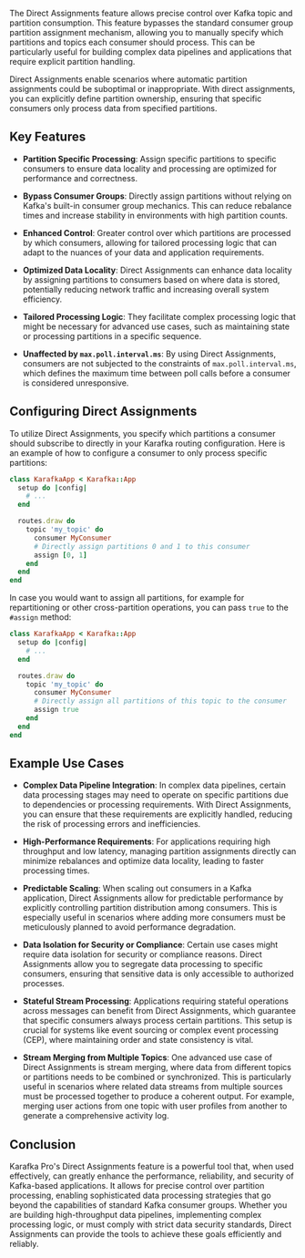 The Direct Assignments feature allows precise control over Kafka topic and partition consumption. This feature bypasses the standard consumer group partition assignment mechanism, allowing you to manually specify which partitions and topics each consumer should process. This can be particularly useful for building complex data pipelines and applications that require explicit partition handling.

Direct Assignments enable scenarios where automatic partition assignments could be suboptimal or inappropriate. With direct assignments, you can explicitly define partition ownership, ensuring that specific consumers only process data from specified partitions.

## Key Features

- **Partition Specific Processing**: Assign specific partitions to specific consumers to ensure data locality and processing are optimized for performance and correctness.

- **Bypass Consumer Groups**: Directly assign partitions without relying on Kafka's built-in consumer group mechanics. This can reduce rebalance times and increase stability in environments with high partition counts.

- **Enhanced Control**: Greater control over which partitions are processed by which consumers, allowing for tailored processing logic that can adapt to the nuances of your data and application requirements.

- **Optimized Data Locality**: Direct Assignments can enhance data locality by assigning partitions to consumers based on where data is stored, potentially reducing network traffic and increasing overall system efficiency.

- **Tailored Processing Logic**: They facilitate complex processing logic that might be necessary for advanced use cases, such as maintaining state or processing partitions in a specific sequence.

- **Unaffected by `max.poll.interval.ms`**: By using Direct Assignments, consumers are not subjected to the constraints of `max.poll.interval.ms`, which defines the maximum time between poll calls before a consumer is considered unresponsive.

## Configuring Direct Assignments

To utilize Direct Assignments, you specify which partitions a consumer should subscribe to directly in your Karafka routing configuration. Here is an example of how to configure a consumer to only process specific partitions:

```ruby
class KarafkaApp < Karafka::App
  setup do |config|
    # ...
  end

  routes.draw do
    topic 'my_topic' do
      consumer MyConsumer
      # Directly assign partitions 0 and 1 to this consumer
      assign [0, 1]
    end
  end
end
```

In case you would want to assign all partitions, for example for repartitioning or other cross-partition operations, you can pass `true` to the `#assign` method:

```ruby
class KarafkaApp < Karafka::App
  setup do |config|
    # ...
  end

  routes.draw do
    topic 'my_topic' do
      consumer MyConsumer
      # Directly assign all partitions of this topic to the consumer
      assign true
    end
  end
end
```

## Example Use Cases

- **Complex Data Pipeline Integration**: In complex data pipelines, certain data processing stages may need to operate on specific partitions due to dependencies or processing requirements. With Direct Assignments, you can ensure that these requirements are explicitly handled, reducing the risk of processing errors and inefficiencies.

- **High-Performance Requirements**: For applications requiring high throughput and low latency, managing partition assignments directly can minimize rebalances and optimize data locality, leading to faster processing times.

- **Predictable Scaling**: When scaling out consumers in a Kafka application, Direct Assignments allow for predictable performance by explicitly controlling partition distribution among consumers. This is especially useful in scenarios where adding more consumers must be meticulously planned to avoid performance degradation.

- **Data Isolation for Security or Compliance**: Certain use cases might require data isolation for security or compliance reasons. Direct Assignments allow you to segregate data processing to specific consumers, ensuring that sensitive data is only accessible to authorized processes.

- **Stateful Stream Processing**: Applications requiring stateful operations across messages can benefit from Direct Assignments, which guarantee that specific consumers always process certain partitions. This setup is crucial for systems like event sourcing or complex event processing (CEP), where maintaining order and state consistency is vital.

- **Stream Merging from Multiple Topics**: One advanced use case of Direct Assignments is stream merging, where data from different topics or partitions needs to be combined or synchronized. This is particularly useful in scenarios where related data streams from multiple sources must be processed together to produce a coherent output. For example, merging user actions from one topic with user profiles from another to generate a comprehensive activity log.

## Conclusion

Karafka Pro's Direct Assignments feature is a powerful tool that, when used effectively, can greatly enhance the performance, reliability, and security of Kafka-based applications. It allows for precise control over partition processing, enabling sophisticated data processing strategies that go beyond the capabilities of standard Kafka consumer groups. Whether you are building high-throughput data pipelines, implementing complex processing logic, or must comply with strict data security standards, Direct Assignments can provide the tools to achieve these goals efficiently and reliably.
